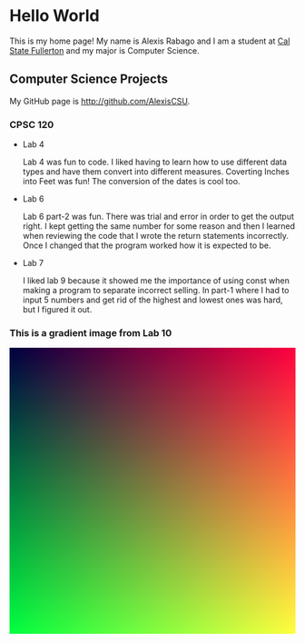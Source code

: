 # Hello World

This is my home page! My name is Alexis Rabago and I am a student at [Cal State Fullerton](http://www.fullerton.edu/) and my major is Computer Science.

## Computer Science Projects

My GitHub page is http://github.com/AlexisCSU.

### CPSC 120

* Lab 4

    Lab 4 was fun to code. I liked having to learn how to use different data
    types and have them convert into different measures. Coverting Inches 
    into Feet was fun! The conversion of the dates is cool too.


* Lab 6

    Lab 6 part-2 was fun. There was trial and error in order to get the output
    right. I kept getting the same number for some reason and then I learned 
    when reviewing the code that I wrote the return statements incorrectly.
    Once I changed that the program worked how it is expected to be.

* Lab 7

    I liked lab 9 because it showed me the importance of using const when
    making a program to separate incorrect selling. In part-1 where I had 
    to input 5 numbers and get rid of the highest and lowest ones was hard,
    but I figured it out.


### This is a gradient image from Lab 10
![The gradient image from Lab 10](images/sample_image.png)